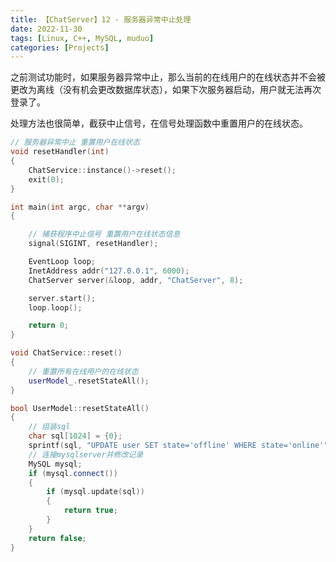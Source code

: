 ```yaml
---
title: 【ChatServer】12 - 服务器异常中止处理
date: 2022-11-30
tags: [Linux, C++, MySQL, muduo]
categories: [Projects]
---
```


之前测试功能时，如果服务器异常中止，那么当前的在线用户的在线状态并不会被更改为离线（没有机会更改数据库状态），如果下次服务器启动，用户就无法再次登录了。

处理方法也很简单，截获中止信号，在信号处理函数中重置用户的在线状态。

```cpp
// 服务器异常中止 重置用户在线状态
void resetHandler(int)
{
    ChatService::instance()->reset();
    exit(0);
}

int main(int argc, char **argv)
{

    // 捕获程序中止信号 重置用户在线状态信息
    signal(SIGINT, resetHandler);

    EventLoop loop;
    InetAddress addr("127.0.0.1", 6000);
    ChatServer server(&loop, addr, "ChatServer", 8);

    server.start();
    loop.loop();

    return 0;
}
```

```cpp
void ChatService::reset()
{
    // 重置所有在线用户的在线状态
    userModel_.resetStateAll();
}
```

```cpp
bool UserModel::resetStateAll()
{
    // 组装sql
    char sql[1024] = {0};
    sprintf(sql, "UPDATE user SET state='offline' WHERE state='online'");
    // 连接mysqlserver并修改记录
    MySQL mysql;
    if (mysql.connect())
    {
        if (mysql.update(sql))
        {
            return true;
        }
    }
    return false;
}
```